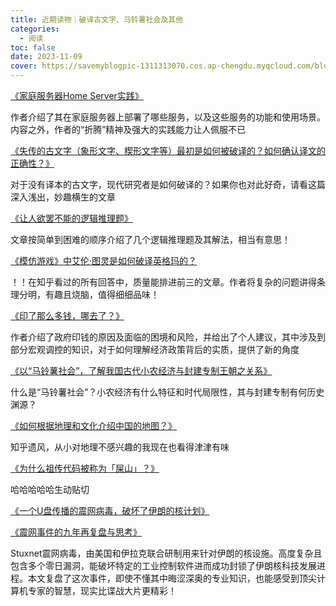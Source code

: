 ```yaml
---
title: 近期读物｜破译古文字、马铃薯社会及其他
categories:
  - 阅读
toc: false
date: 2023-11-09
cover: https://savemyblogpic-1311313070.cos.ap-chengdu.myqcloud.com/blogpicture/pexels-photo-15188325.jpg
---
```


[《家庭服务器Home Server实践》](https://sspai.com/post/82512)

作者介绍了其在家庭服务器上部署了哪些服务，以及这些服务的功能和使用场景。内容之外，作者的“折腾”精神及强大的实践能力让人佩服不已



[《失传的古文字（象形文字、楔形文字等）最初是如何被破译的？如何确认译文的正确性？》]( https://www.zhihu.com/question/20774349/answer/41256347)

对于没有译本的古文字，现代研究者是如何破译的？如果你也对此好奇，请看这篇深入浅出，妙趣横生的文章



[《让人欲罢不能的逻辑推理题》](https://mp.weixin.qq.com/s/gXozKlsKgjoRM3mZ0kv8SQ)

文章按简单到困难的顺序介绍了几个逻辑推理题及其解法，相当有意思！



[《模仿游戏》中艾伦·图灵是如何破译英格玛的？](https://www.zhihu.com/question/28397034/answer/41739506)

！！在知乎看过的所有回答中，质量能排进前三的文章。作者将复杂的问题讲得条理分明，有趣且烧脑，值得细细品味！



[《印了那么多钱，哪去了？》](https://mp.weixin.qq.com/s/nk_HWKlMbPc3XlxvKj4LyA)

作者介绍了政府印钱的原因及面临的困境和风险，并给出了个人建议，其中涉及到部分宏观调控的知识，对于如何理解经济政策背后的实质，提供了新的角度



[《以“马铃薯社会”，了解我国古代小农经济与封建专制王朝之关系》](https://kknews.cc/history/ljv38e9.html)

什么是“马铃薯社会”？小农经济有什么特征和时代局限性，其与封建专制有何历史渊源？



[《如何根据地理和文化介绍中国的地图？》](
https://www.zhihu.com/question/36908521/answer/83977877)

知乎遗风，从小对地理不感兴趣的我现在也看得津津有味



[《为什么祖传代码被称为「屎山」？》](https://www.zhihu.com/question/272065178/answer/2871314260)

哈哈哈哈哈生动贴切



[《一个U盘传播的震网病毒，破坏了伊朗的核计划》](https://zhuanlan.zhihu.com/p/388708355)

[《震网事件的九年再复盘与思考》](https://www.antiy.cn/research/notice&report/research_report/20190930.html)

Stuxnet震网病毒，由美国和伊拉克联合研制用来针对伊朗的核设施。高度复杂且包含多个零日漏洞，能破坏特定的工业控制软件进而成功封锁了伊朗核科技发展进程。本文复盘了这次事件，即使不懂其中晦涩深奥的专业知识，也能感受到顶尖计算机专家的智慧，现实比谍战大片更精彩！
